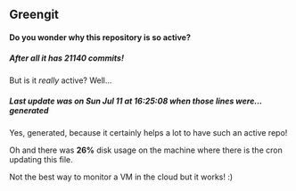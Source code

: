 ## Greengit

#### Do you wonder why this repository is so active?

##### After all it has 21140 commits!

But is it *really* active? Well...

##### Last update was on Sun Jul 11 at 16:25:08 when those lines were... generated

Yes, generated, because it certainly helps a lot to have such an active repo!

Oh and there was **26%** disk usage on the machine
where there is the cron updating this file.

Not the best way to monitor a VM in the cloud but it works! :)
